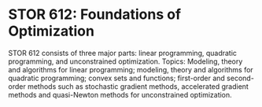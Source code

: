 # STOR 612: Foundations of Optimization

STOR 612 consists of three major parts: linear programming, quadratic programming, and unconstrained optimization. Topics: Modeling, theory and algorithms for linear programming; modeling, theory and algorithms for quadratic programming; convex sets and functions; first-order and second-order methods such as stochastic gradient methods, accelerated gradient methods and quasi-Newton methods for unconstrained optimization.